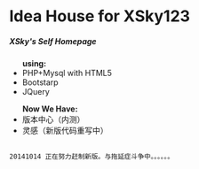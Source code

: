 Idea House for XSky123
=========
<h5>XSky's Self Homepage</h5>

<ul>
<ll><b>using:</b></ll>
<li>PHP+Mysql with HTML5</li>
<li>Bootstarp</li>
<li>JQuery</li>
</ul>

<ul>
<ll><b>Now We Have:</b></ll>
<li>版本中心（内测）</li>
<li>灵感（新版代码重写中）</li>
</ul>

<code>
20141014 正在努力赶制新版。与拖延症斗争中。。。。。。

</code>
